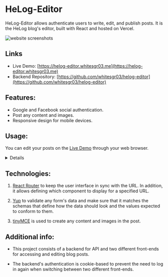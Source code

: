 # HeLog-Editor

HeLog-Editor allows authenticate users to write, edit, and publish posts. It is the HeLog blog's editor, built with React and hosted on Vercel.

![website screenshots](https://i.imgur.com/PzBScv3.png)

## Links

- Live Demo: [https://helog-editor.whitesgr03.me](https://helog-editor.whitesgr03.me)
- Backend Repository: [https://github.com/whitesgr03/helog-editor](https://github.com/whitesgr03/helog-editor)

## Features:

- Google and Facebook social authentication.
- Post any content and images.
- Responsive design for mobile devices.

## Usage:

You can edit your posts on the [Live Demo](https://helog-editor.whitesgr03.me) through your web browser.

<details>

- When a user access the HeLog-Editor, if they have not authenticated, they will be forced to navigate to login page and they will need to create a username for the first login.

  <img src="https://i.imgur.com/wbg9E6S.png" alt="login page"/>
  <img src="https://i.imgur.com/t71KYJN.png" alt="new user set username"/>

- View all of your posts.
  <img src="https://i.imgur.com/sQuAtCM.png" alt="dashboard">

- Create a new post using a template.
  <img src="https://i.imgur.com/yFl8rRG.png" alt="create a new post">

- Edit the specified post.
  <img src="https://i.imgur.com/QkDyQ8U.png" alt="update the specified post">

- Delete the specified post.  
  <img src="https://i.imgur.com/o4lqZ0i.png" alt="delete the specified post">

</details>

## Technologies:

1. [React Router](https://reactrouter.com/) to keep the user interface in sync with the URL. In addition, it allows defining which component to display for a specified URL.

2. [Yup](https://github.com/jquense/yup) to validate any form's data and make sure that it matches the schemas that define how the data should look and the values expected to conform to them.

3. [tinyMCE](https://www.tiny.cloud/) is used to create any content and images in the post.

## Additional info:

- This project consists of a backend for API and two different front-ends for accessing and editing blog posts.

- The backend's authentication is cookie-based to prevent the need to log in again when switching between two different front-ends.
